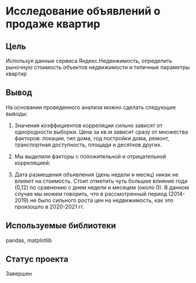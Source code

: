 # Исследование объявлений о продаже квартир

## Цель
Используя данные сервиса Яндекс.Недвижимость, определить рыночную стоимость объектов недвижимости и типичные параметры квартир

## Вывод
На основании проведенного анализа можно сделать следующие выводы:
1. Значения коэффициентов корреляции сильно зависят от однородности выборки.  Цена за кв.м зависит сразу от множества факторов: локации, тип дома, год постройки дома, ремонт, транспортная доступность, площади и десятков других.
    
 2. Мы выделили факторы с положительной и отрицательной корреляцией:
 
 3. Дата размещения объявления (день недели и месяц) никак не влияют на стоимость. Стоит отметить чуть большее влияние года (0,12) по сравнению с днем недели и месяцем (около 0). В данном случае мы можем говорить, что в рассмотренный период (2014-2019) не было сильного роста цен на недвижимость, как это произошло в 2020-2021 гг.

## Используемые библиотеки
pandas, matplotlib

## Статус проекта
Завершен
